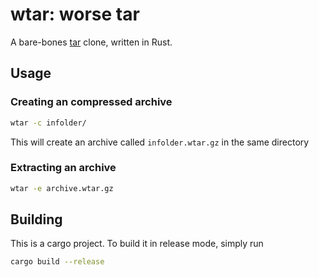 # wtar: worse tar

A bare-bones [tar](<https://en.wikipedia.org/wiki/Tar_(computing)>) clone, written in Rust.

## Usage

### Creating an compressed archive

```sh
wtar -c infolder/
```

This will create an archive called `infolder.wtar.gz` in the same directory

### Extracting an archive

```sh
wtar -e archive.wtar.gz
```

## Building

This is a cargo project. To build it in release mode, simply run

```sh
cargo build --release
```

